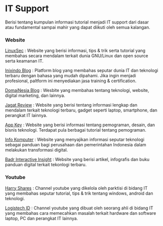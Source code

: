 # IT Support

Berisi tentang kumpulan informasi tutorial menjadi IT support dari dasar atau fundamental sampai mahir yang dapat diikuti oleh semua kalangan.


### Website

[LinuxSec](https://www.linuxsec.org/) : Website yang berisi informasi, tips & trik serta tutorial yang membahas secara mendalam terkait dunia GNU/Linux dan open source serta keamanan IT. 

[Inixindo Blog](https://www.inixindo.id/blog/) : Platform blog yang membahas seputar dunia IT dan teknologi terbaru dengan bahasa yang mudah dipahami. Jika ingin menjadi profesional, paltform ini menyediakan jasa training & certification.

[DomaiNesia Blog](https://www.domainesia.com/blog/) : Wesbite yang membahas tentang teknologi, website, digital marketing, dan lainnya. 

[Jagat Review](https://www.jagatreview.com/about/) : Website yang berisi tentang informasi lengkap dan mendalam terkait teknologi terbaru, gadget seperti laptop, smartphone, dan perangkat IT lainnya.

[App Key](https://appkey.id/) : Website yang berisi informasi tentang pemograman, desain, dan bisnis teknologi. Terdapat pula berbagai tutorial tentang pemograman.

[Info Komputer](https://infokomputer.grid.id/) : Website yang menyajikan informasi seputar teknologi sebagai panduan bagi perusahaan dan pemerintahan Indonesia dalam melakukan transformasi digital.

[Badr Interactive Insight](https://badr.co.id/insight/) : Website yang berisi artikel, infografis dan buku panduan digital terkait tekonlogi terbaru.

### Youtube

[Harry Shares](https://www.youtube.com/@HarryShares/about) : Channel youtube yang dikelola oleh parktisi di bidang IT yang membahas seputar tutorial, tips & trik tentang windows, android dan teknologi. 

[Logistech ID](https://www.youtube.com/@Logistech_iD/about) : Channel youtube yang dibuat oleh seorang ahli di bidang IT yang membahas cara memecahkan masalah terkait hardware dan software laptop, PC dan perangkat IT lainnya.